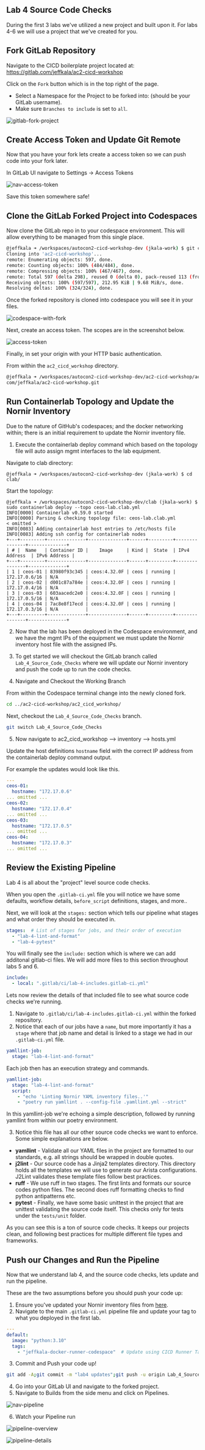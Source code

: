 ## Lab 4 Source Code Checks

During the first 3 labs we've utilized a new project and built upon it. For labs 4-6 we will use a project that we've created for you.

## Fork GitLab Repository

Navigate to the CICD boilerplate project located at: https://gitlab.com/jeffkala/ac2-cicd-workshop

Click on the `Fork` button which is in the top right of the page.

- Select a Namespace for the Project to be forked into: (should be your GitLab username).
- Make sure `Branches to include` is set to `all`.

![gitlab-fork-project](./images/gitlab-fork-project.png)

## Create Access Token and Update Git Remote

Now that you have your fork lets create a access token so we can push code into your fork later.

In GitLab UI navigate to Settings -> Access Tokens

![nav-access-token](./images/nav-access-token.png)

Save this token somewhere safe!

## Clone the GitLab Forked Project into Codespaces

Now clone the GitLab repo in to your codespace environment. This will allow everything to be managed from this single place.

```sh
@jeffkala ➜ /workspaces/autocon2-cicd-workshop-dev (jkala-work) $ git clone https://gitlab.com/jeffkala/ac2-cicd-workshop.git
Cloning into 'ac2-cicd-workshop'...
remote: Enumerating objects: 597, done.
remote: Counting objects: 100% (484/484), done.
remote: Compressing objects: 100% (467/467), done.
remote: Total 597 (delta 298), reused 0 (delta 0), pack-reused 113 (from 1)
Receiving objects: 100% (597/597), 212.95 KiB | 9.68 MiB/s, done.
Resolving deltas: 100% (324/324), done.
```

Once the forked repository is cloned into codespace you will see it in your files.

![codespace-with-fork](./images/codespace-with-fork.png)

Next, create an access token. The scopes are in the screenshot below.

![access-token](./images/access-token-generated.png)


Finally, in set your origin with your HTTP basic authentication.

From within the `ac2_cicd_workshop` directory.

```sh
@jeffkala ➜ /workspaces/autocon2-cicd-workshop-dev/ac2-cicd-workshop/ac2_cicd_workshop (Lab_4_Source_Code_Checks) $ git remote set-url origin https://<gitlab-user>:<glpat>@gitlab.
com/jeffkala/ac2-cicd-workshop.git
```

## Run Containerlab Topology and Update the Nornir Inventory

Due to the nature of GitHub's codespaces; and the docker networking within; there is an initial requirement to update the Nornir inventory file.

1. Execute the containerlab deploy command which based on the topology file will auto assign mgmt interfaces to the lab equipment.

Navigate to clab directory:
```
@jeffkala ➜ /workspaces/autocon2-cicd-workshop-dev (jkala-work) $ cd clab/
```

Start the topology:
```
@jeffkala ➜ /workspaces/autocon2-cicd-workshop-dev/clab (jkala-work) $ sudo containerlab deploy --topo ceos-lab.clab.yml 
INFO[0000] Containerlab v0.59.0 started                 
INFO[0000] Parsing & checking topology file: ceos-lab.clab.yml 
< omitted >
INFO[0083] Adding containerlab host entries to /etc/hosts file 
INFO[0083] Adding ssh config for containerlab nodes     
+---+---------+--------------+--------------+------+---------+---------------+--------------+
| # |  Name   | Container ID |    Image     | Kind |  State  | IPv4 Address  | IPv6 Address |
+---+---------+--------------+--------------+------+---------+---------------+--------------+
| 1 | ceos-01 | 83980f93c345 | ceos:4.32.0F | ceos | running | 172.17.0.6/16 | N/A          |
| 2 | ceos-02 | d001c87a784e | ceos:4.32.0F | ceos | running | 172.17.0.4/16 | N/A          |
| 3 | ceos-03 | 603aacedc2e0 | ceos:4.32.0F | ceos | running | 172.17.0.5/16 | N/A          |
| 4 | ceos-04 | 7ac8e8f17ecd | ceos:4.32.0F | ceos | running | 172.17.0.3/16 | N/A          |
+---+---------+--------------+--------------+------+---------+---------------+--------------+
```

2. Now that the lab has been deployed in the Codespace environment, and we have the mgmt IPs of the equipment we must update the Nornir inventory host file with the assigned IPs.

3. To get started we will checkout the GitLab branch called `Lab_4_Source_Code_Checks` where we will update our Nornir inventory and push the code up to run the code checks.

4. Navigate and Checkout the Working Branch

From within the Codespace terminal change into the newly cloned fork.

```sh
cd ../ac2-cicd-workshop/ac2_cicd_workshop/
```

Next, checkout the `Lab_4_Source_Code_Checks` branch.


```sh
git switch Lab_4_Source_Code_Checks
```

5. Now navigate to ac2_cicd_workshop --> inventory --> hosts.yml

Update the host definitions `hostname` field with the correct IP address from the containerlab deploy command output.

For example the updates would look like this.
```yml
---
ceos-01:
  hostname: "172.17.0.6"
... omitted ...
ceos-02:
  hostname: "172.17.0.4"
... omitted ...
ceos-03:
  hostname: "172.17.0.5"
... omitted ...
ceos-04:
  hostname: "172.17.0.3"
... omitted ...
```

## Review the Existing Pipeline

Lab 4 is all about the "project" level source code checks.

When you open the `.gitlab-ci.yml` file you will notice we have some defaults, workflow details, `before_script` definitions, stages, and more..

Next, we will look at the `stages:` section which tells our pipeline what stages and what order they should be executed in.

```yml
stages:  # List of stages for jobs, and their order of execution
  - "lab-4-lint-and-format"
  - "lab-4-pytest"
```

You will finally see the `include:` section which is where we can add additonal gitlab-ci files. We will add more files to this section throughout labs 5 and 6.

```yml
include:
  - local: ".gitlab/ci/lab-4-includes.gitlab-ci.yml"
```

Lets now review the details of that included file to see what source code checks we're running.

1. Navigate to `.gitlab/ci/lab-4-includes.gitlab-ci.yml` within the forked repository.
2. Notice that each of our jobs have a `name`, but more importantly it has a `stage` where that job name and detail is linked to a stage we had in our `.gitlab-ci.yml` file.

```yml
yamllint-job:
  stage: "lab-4-lint-and-format"
```
Each job then has an execution strategy and commands.

```yml
yamllint-job:
  stage: "lab-4-lint-and-format"
  script:
    - "echo 'Linting Nornir YAML inventory files..'"
    - "poetry run yamllint . --config-file .yamllint.yml --strict"
```
In this yamllint-job we're echoing a simple description, followed by running yamllint from within our poetry environment.

3. Notice this file has all our other source code checks we want to enforce. Some simple explanations are below.

- **yamllint** - Validate all our YAML files in the project are formatted to our standards, e.g. all strings should be wrapped in double quotes.
- **j2lint** - Our source code has a Jinja2 templates directory. This directory holds all the templates we will use to generate our Arista configurations. J2Lint validates these template files follow best practices.
- **ruff** - We use ruff in two stages. The first lints and formats our source codes python files.  The second does ruff formatting checks to find python antipatterns etc.
- **pytest** - Finally, we have some basic unittest in the project that are unittest validating the source code itself. This checks only for tests under the `tests/unit` folder.

As you can see this is a ton of source code checks. It keeps our projects clean, and following best practices for multiple different file types and frameworks.

## Push our Changes and Run the Pipeline

Now that we understand lab 4, and the source code checks, lets update and run the pipeline.

These are the two assumptions before you should push your code up:

1. Ensure you've updated your Nornir inventory files from [here](README.md#run-containerlab-topology-and-update-the-nornir-inventory).
2. Navigate to the main `.gitlab-ci.yml` pipeline file and update your tag to what you deployed in the first lab.

```yml
---
default:
  image: "python:3.10"
  tags:
    - "jeffkala-docker-runner-codespace"  # Update using CICD Runner Tag you used!
```

3. Commit and Push your code up!

```sh
git add -A;git commit -m "lab4 updates";git push -u origin Lab_4_Source_Code_Checks
```

4. Go into your GitLab UI and navigate to the forked project.
5. Navigate to Builds from the side menu and click on Pipelines.

![nav-pipeline](./images/nav-build-pipelines.png)

6. Watch your Pipeline run

![pipeline-overview](./images/pipeline-overview.png)

![pipeline-details](./images/pipeline-details.png)
